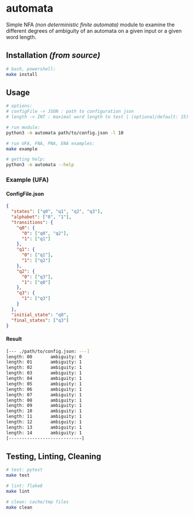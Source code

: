 # automata

Simple NFA _(non deterministic finite automata)_ module to examine the different degrees of ambiguity of an automata on a given input or a given word length.

## Installation _(from source)_

```bash
# bash, powershell:
make install
```

## Usage

```bash
# options:
# configFile -> JSON : path to configuration json
# length -> INT : maximal word length to test | (optional/default: 15)

# run module:
python3 -m automata path/to/config.json -l 10

# run UFA, FNA, PNA, ENA examples:
make example

# getting help:
python3 -m automata --help
```

### Example (UFA)

#### ConfigFile.json

```json
{
  "states": ["q0", "q1", "q2", "q3"],
  "alphabet": ["0", "1"],
  "transitions": {
    "q0": {
      "0": ["q0", "q2"],
      "1": ["q1"]
    },
    "q1": {
      "0": ["q1"],
      "1": ["q2"]
    },
    "q2": {
      "0": ["q3"],
      "1": ["q0"]
    },
    "q3": {
      "1": ["q3"]
    }
  },
  "initial_state": "q0",
  "final_states": ["q3"]
}
```

#### Result

```bash
[--- ./path/to/config.json: ---]
length: 00       ambiguity: 0
length: 01       ambiguity: 1
length: 02       ambiguity: 1
length: 03       ambiguity: 1
length: 04       ambiguity: 1
length: 05       ambiguity: 1
length: 06       ambiguity: 1
length: 07       ambiguity: 1
length: 08       ambiguity: 1
length: 09       ambiguity: 1
length: 10       ambiguity: 1
length: 11       ambiguity: 1
length: 12       ambiguity: 1
length: 13       ambiguity: 1
length: 14       ambiguity: 1
[----------------------------]
```

## Testing, Linting, Cleaning

```bash
# test: pytest
make test

# lint: flake8
make lint

# clean: cache/tmp files
make clean
```
